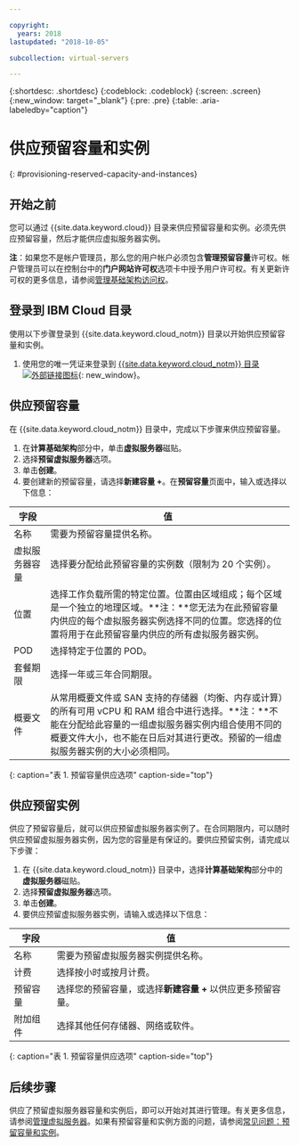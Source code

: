```yaml
---

copyright:
  years: 2018
lastupdated: "2018-10-05"

subcollection: virtual-servers

---
```


{:shortdesc: .shortdesc}
{:codeblock: .codeblock}
{:screen: .screen}
{:new_window: target="_blank"}
{:pre: .pre}
{:table: .aria-labeledby="caption"}

# 供应预留容量和实例
{: #provisioning-reserved-capacity-and-instances}

## 开始之前

您可以通过 {{site.data.keyword.cloud}} 目录来供应预留容量和实例。必须先供应预留容量，然后才能供应虚拟服务器实例。

**注**：如果您不是帐户管理员，那么您的用户帐户必须包含**管理预留容量**许可权。帐户管理员可以在控制台中的**门户网站许可权**选项卡中授予用户许可权。有关更新许可权的更多信息，请参阅[管理基础架构访问权](/docs/iam?topic=iam-mngclassicinfra)。

## 登录到 IBM Cloud 目录

使用以下步骤登录到 {{site.data.keyword.cloud_notm}} 目录以开始供应预留容量和实例。

  1. 使用您的唯一凭证来登录到 [{{site.data.keyword.cloud_notm}} 目录 ![外部链接图标](../icons/launch-glyph.svg "外部链接图标")](https://console.bluemix.net/catalog/){: new_window}。

## 供应预留容量

在 {{site.data.keyword.cloud_notm}} 目录中，完成以下步骤来供应预留容量。

  1. 在**计算基础架构**部分中，单击**虚拟服务器**磁贴。
  2. 选择**预留虚拟服务器**选项。
  3. 单击**创建**。
  4. 要创建新的预留容量，请选择**新建容量 +**。在**预留容量**页面中，输入或选择以下信息：

|字段|值|                                                                                                                                                                                                                                                                                                                                 
| ----------------------- | ------------------- |
|名称|需要为预留容量提供名称。|                                                                                                                                                                                                                                                                                                       
|虚拟服务器容量|选择要分配给此预留容量的实例数（限制为 20 个实例）。|                                                                                                                                                                                                                                                
|位置|选择工作负载所需的特定位置。位置由区域组成；每个区域是一个独立的地理区域。**注：**您无法为在此预留容量内供应的每个虚拟服务器实例选择不同的位置。您选择的位置将用于在此预留容量内供应的所有虚拟服务器实例。|
|POD|选择特定于位置的 POD。|
|套餐期限|选择一年或三年合同期限。|                                                                                                                                                                                                                                                                                            
|概要文件|从常用概要文件或 SAN 支持的存储器（均衡、内存或计算）的所有可用 vCPU 和 RAM 组合中进行选择。**注：**不能在分配给此容量的一组虚拟服务器实例内组合使用不同的概要文件大小，也不能在日后对其进行更改。预留的一组虚拟服务器实例的大小必须相同。|
{: caption="表 1. 预留容量供应选项" caption-side="top"}


## 供应预留实例

供应了预留容量后，就可以供应预留虚拟服务器实例了。在合同期限内，可以随时供应预留虚拟服务器实例，因为您的容量是有保证的。要供应预留实例，请完成以下步骤：

1. 在 {{site.data.keyword.cloud_notm}} 目录中，选择**计算基础架构**部分中的**虚拟服务器**磁贴。
2. 选择**预留虚拟服务器**选项。
3. 单击**创建**。
4. 要供应预留虚拟服务器实例，请输入或选择以下信息：

|字段|值|                                                                                                                                                                                                                                                                                                                                 
| ------------------------- | ------------------- |
|名称|需要为预留虚拟服务器实例提供名称。|                                                                                                                                                                                                                                                                                                       
|计费|选择按小时或按月计费。|                                                                                                                                                                                                                                                
|预留容量|选择您的预留容量，或选择**新建容量 +** 以供应更多预留容量。|                                                                                                                                                                                                     
|附加组件|选择其他任何存储器、网络或软件。|                                                                                                                                                                                                                                                                                            
{: caption="表 1. 预留容量供应选项" caption-side="top"}

## 后续步骤

供应了预留虚拟服务器容量和实例后，即可以开始对其进行管理。有关更多信息，请参阅[管理虚拟服务器](/docs/vsi?topic=virtual-servers-managing-virtual-servers)。如果有预留容量和实例方面的问题，请参阅[常见问题：预留容量和实例](/docs/vsi?topic=virtual-servers-faqs-reserved-capacity-and-instances)。
